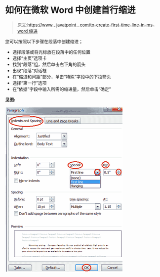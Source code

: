 # 如何在微软 Word 中创建首行缩进

> 原文:[https://www . javatpoint . com/to-create-first-time-line-in-ms-word 缩进](https://www.javatpoint.com/to-create-first-time-line-indent-in-ms-word)

您可以按照以下步骤在段落中创建缩进；

*   选择段落或将光标放在段落中的任何位置
*   选择“主页”选项卡
*   找到“段落”组，然后单击右下角的箭头
*   出现“段落”对话框
*   在“缩进和间距”部分，单击“特殊”字段中的下拉箭头
*   选择“第一行”选项
*   在“依据”字段中输入所需的缩进量，然后单击“确定”

**见图:**

![MS Word How to create first line indent in ms word 1](img/959c2f2eb481864d01539aa4b26356f2.png)
